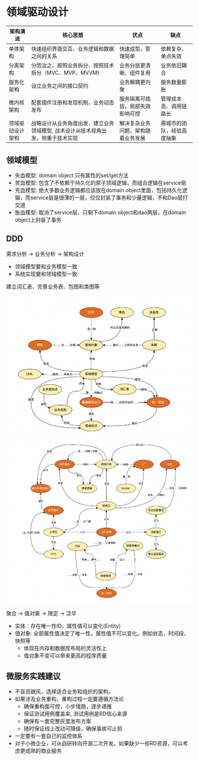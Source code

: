# 领域驱动设计

| 架构演进         | 核心思想                                                                         | 优点                               | 缺点                       |
| ---------------- | -------------------------------------------------------------------------------- | ---------------------------------- | -------------------------- |
| 单体架构         | 快速组织界面交互、业务逻辑和数据之间的关系                                       | 快速成型，管理简单                 | 依赖复杂、单点失效         |
| 分离架构         | 分而治之、按照业务拆分、按照技术拆分（MVC、MVP、MVVM)                            | 业务分层更清晰、组件复用           | 业务依旧耦合               |
| 服务化架构       | 设立业务之间的接口契约                                                           | 业务解耦更内聚                     | 服务数量膨胀               |
| 微内核架构       | 配套插件注册和发现机制，业务动态发布                                             | 服务隔离可插拔，局部失效影响可控   | 管理成本高、调用链路长     |
| 领域驱动设计架构 | 战略设计从业务角度出发，建立业务领域模型, 战术设计从技术视角出发，侧重于技术实现 | 解决复杂业务问题，架构随着业务发展 | 需城市的团队，经验高度抽象 |

## 领域模型

- 失血模型: domain object 只有属性的set/get方法
- 贫血模型: 包含了不依赖于持久化的原子领域逻辑，而组合逻辑在service层
- 充血模型: 绝大多数业务逻辑都应该放在domain object里面，包括持久化逻辑，而service层是很薄的一层，仅仅封装了事务和少量逻辑，不和Dao层打交道
- 胀血模型: 取消了service层，只剩下domain object和dao两层，在domain object上封装了事务

## DDD

需求分析 -> 业务分析 -> 架构设计

- 领域模型要和业务模型一致
- 系统实现要和领域模型一致

建立词汇表、完善业务表、包图和类图等

![DDD1](./images/DDD_1.png)
![DDD2](./images/DDD_2.png)

聚合 -> 值对象 -> 限定 -> 泛华

- 实体：存在唯一性ID，属性值可以变化(Entity)
- 值对象: 全部属性值决定了唯一性，属性值不可以变化。例如状态，时间段、快照等
  - 体现在内存和数据库布局的灵活性上
  - 值对象不变可以带来更高的程序质量

## 微服务实践建议

- 不盲目跟风，选择适合业务和组织的架构。
- 如果涉及业务重构，重构过程一定要遵循方法论  
  - 确保重构面可控，小步慢跑，逐步递推
  - 保证测试用例覆盖率, 测试用例是RD信心来源
  - 确保有一套完整灰度发布方案
  - 随时保证线上改动可降级，确保事故可止损
- 一定要有一套自己的监控体系 
- 对于小微企业，可从自研转向开源二次开发。如果缺少一些RD资源，可以考虑更成熟的商业服务